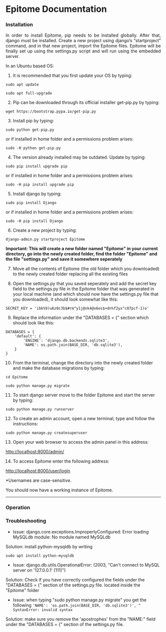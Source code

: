 # Epitome Documentation

### Installation

<p align="justify">In order to install Epitome, pip needs to be installed globally. After that, django must be installed. Create a new project using django’s “startproject” command, and in that new project, import the Epitome files. Epitome will be finally set up using the settings.py script and will run using the embedded server.</p>

In an Ubuntu based OS:

1) It is recommended that you first update your OS by typing:

`sudo apt update`

`sudo apt full-upgrade`

2) Pip can be downloaded through its official installer get-pip.py by typing:

`wget https://bootstrap.pypa.io/get-pip.py`

3) Install pip by typing:

`sudo python get-pip.py`

or if installed in home folder and a permissions problem arises:

`sudo -H python get-pip.py`

4) The version already installed may be outdated. Update by typing:

`sudo pip install upgrade pip`

or if installed in home folder and a permissions problem arises:

`sudo -H pip install upgrade pip`
 
5) Install django by typing:

`sudo pip install Django`

or if installed in home folder and a permissions problem arises:

`sudo -H pip install Django`

6) Create a new project by typing:

`django-admin.py startproject Epitome`

**Important: This will create a new folder named "Epitome" in your current directory, go into the newly created folder, find the folder "Epitome" and the file "settings.py" and save it somewhere seperately**

7) Move all the contents of Epitome (the old folder which you downloaded) to the newly created folder replacing all the existing files

8) Open the settings.py that you saved seperately and add the secret key field to the settings.py file in the Epitome folder that was generated in your local machine (and which should now have the settings.py file that you downloaded), it should look somewhat like this:

`SECRET_KEY = 'ibk%9)u6z0c3b$#rm^y1j@nk4@x6es$+dn%f2yx^c87pcf-1)o'
`

9) Replace the information under the "DATABASES = {" section which should look like this:

```
DATABASES = {
    'default': {
        'ENGINE': 'django.db.backends.sqlite3',
        'NAME': os.path.join(BASE_DIR, 'db.sqlite3'),
    }
}
```

10) From the terminal, change the directory into the newly created folder and make the database migrations by typing:

`cd Epitome`

`sudo python manage.py migrate`

11) To start django server move to the folder Epitome and start the server by typing:

`sudo python manage.py runserver`

12) To create an admin account, open a new terminal, type and follow the instructions:

`sudo python manage.py createsuperuser`

13) Open your web browser to access the admin panel in this address:

<http://localhost:8000/admin/>

14) To access Epitome enter the following address:

<http://localhost:8000/user/login>

*Usernames are case-sensitive.

You should now have a working instance of Epitome.

-----------------------------------

### Operation

### Troubleshooting

* Issue: django.core.exceptions.ImproperlyConfigured: Error loading MySQLdb module: No module named MySQLdb

Solution: install python-mysqldb by writing

 `sudo apt install python-mysqldb`

* Issue: django.db.utils.OperationalError: (2003, "Can't connect to MySQL server on '127.0.0.1' (111)")

Solution: Check if you have correctly configured the fields under the "DATABASES = {" section of the settings.py file.
located inside the "Epitome" folder
 
* Issue: when typing "sudo python manage.py migrate" you get the following
 `'NAME': 'os.path.join(BASE_DIR, 'db.sqlite3')',
                                      ^
SyntaxError: invalid syntax`

Solution: make sure you remove the 'apostrophes' from the "NAME:" field under the "DATABASES = {" section of the settings.py file.

